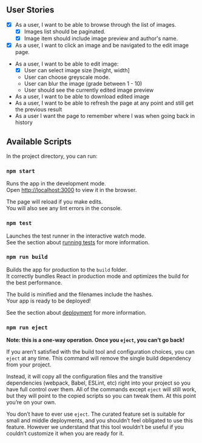 ## User Stories

- [x] As a user, I want to be able to browse through the list of images.
  - [x] Images list should be paginated.
  - [x] Image item should include image preview and author's name.
- [x] As a user, I want to click an image and be navigated to the edit image page.
- As a user, I want to be able to edit image:
  - [x] User can select image size [height, width]
  - User can choose greyscale mode.
  - User can blur the image (grade between 1 - 10)
  - User should see the currently edited image preview
- As a user, I want to be able to download edited image
- As a user, I want to be able to refresh the page at any point and still get the previous result
- As a user I want the page to remember where I was when going back in history

## Available Scripts

In the project directory, you can run:

### `npm start`

Runs the app in the development mode.\
Open [http://localhost:3000](http://localhost:3000) to view it in the browser.

The page will reload if you make edits.\
You will also see any lint errors in the console.

### `npm test`

Launches the test runner in the interactive watch mode.\
See the section about [running tests](https://facebook.github.io/create-react-app/docs/running-tests) for more information.

### `npm run build`

Builds the app for production to the `build` folder.\
It correctly bundles React in production mode and optimizes the build for the best performance.

The build is minified and the filenames include the hashes.\
Your app is ready to be deployed!

See the section about [deployment](https://facebook.github.io/create-react-app/docs/deployment) for more information.

### `npm run eject`

**Note: this is a one-way operation. Once you `eject`, you can’t go back!**

If you aren’t satisfied with the build tool and configuration choices, you can `eject` at any time. This command will remove the single build dependency from your project.

Instead, it will copy all the configuration files and the transitive dependencies (webpack, Babel, ESLint, etc) right into your project so you have full control over them. All of the commands except `eject` will still work, but they will point to the copied scripts so you can tweak them. At this point you’re on your own.

You don’t have to ever use `eject`. The curated feature set is suitable for small and middle deployments, and you shouldn’t feel obligated to use this feature. However we understand that this tool wouldn’t be useful if you couldn’t customize it when you are ready for it.
